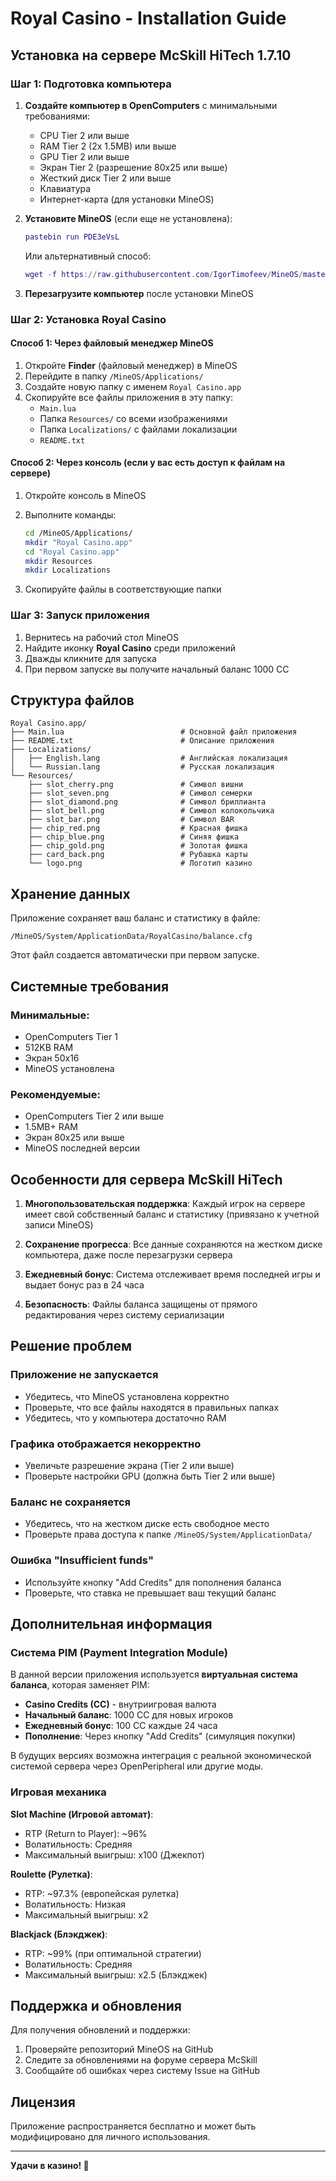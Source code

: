 # Royal Casino - Installation Guide

## Установка на сервере McSkill HiTech 1.7.10

### Шаг 1: Подготовка компьютера

1. **Создайте компьютер в OpenComputers** с минимальными требованиями:
   - CPU Tier 2 или выше
   - RAM Tier 2 (2x 1.5MB) или выше
   - GPU Tier 2 или выше
   - Экран Tier 2 (разрешение 80x25 или выше)
   - Жесткий диск Tier 2 или выше
   - Клавиатура
   - Интернет-карта (для установки MineOS)

2. **Установите MineOS** (если еще не установлена):
   ```lua
   pastebin run PDE3eVsL
   ```
   
   Или альтернативный способ:
   ```lua
   wget -f https://raw.githubusercontent.com/IgorTimofeev/MineOS/master/Installer/OpenOS.lua /tmp/installer.lua && /tmp/installer.lua
   ```

3. **Перезагрузите компьютер** после установки MineOS

### Шаг 2: Установка Royal Casino

#### Способ 1: Через файловый менеджер MineOS

1. Откройте **Finder** (файловый менеджер) в MineOS
2. Перейдите в папку `/MineOS/Applications/`
3. Создайте новую папку с именем `Royal Casino.app`
4. Скопируйте все файлы приложения в эту папку:
   - `Main.lua`
   - Папка `Resources/` со всеми изображениями
   - Папка `Localizations/` с файлами локализации
   - `README.txt`

#### Способ 2: Через консоль (если у вас есть доступ к файлам на сервере)

1. Откройте консоль в MineOS
2. Выполните команды:
   ```bash
   cd /MineOS/Applications/
   mkdir "Royal Casino.app"
   cd "Royal Casino.app"
   mkdir Resources
   mkdir Localizations
   ```

3. Скопируйте файлы в соответствующие папки

### Шаг 3: Запуск приложения

1. Вернитесь на рабочий стол MineOS
2. Найдите иконку **Royal Casino** среди приложений
3. Дважды кликните для запуска
4. При первом запуске вы получите начальный баланс 1000 CC

## Структура файлов

```
Royal Casino.app/
├── Main.lua                          # Основной файл приложения
├── README.txt                        # Описание приложения
├── Localizations/
│   ├── English.lang                  # Английская локализация
│   └── Russian.lang                  # Русская локализация
└── Resources/
    ├── slot_cherry.png               # Символ вишни
    ├── slot_seven.png                # Символ семерки
    ├── slot_diamond.png              # Символ бриллианта
    ├── slot_bell.png                 # Символ колокольчика
    ├── slot_bar.png                  # Символ BAR
    ├── chip_red.png                  # Красная фишка
    ├── chip_blue.png                 # Синяя фишка
    ├── chip_gold.png                 # Золотая фишка
    ├── card_back.png                 # Рубашка карты
    └── logo.png                      # Логотип казино
```

## Хранение данных

Приложение сохраняет ваш баланс и статистику в файле:
```
/MineOS/System/ApplicationData/RoyalCasino/balance.cfg
```

Этот файл создается автоматически при первом запуске.

## Системные требования

### Минимальные:
- OpenComputers Tier 1
- 512KB RAM
- Экран 50x16
- MineOS установлена

### Рекомендуемые:
- OpenComputers Tier 2 или выше
- 1.5MB+ RAM
- Экран 80x25 или выше
- MineOS последней версии

## Особенности для сервера McSkill HiTech

1. **Многопользовательская поддержка**: Каждый игрок на сервере имеет свой собственный баланс и статистику (привязано к учетной записи MineOS)

2. **Сохранение прогресса**: Все данные сохраняются на жестком диске компьютера, даже после перезагрузки сервера

3. **Ежедневный бонус**: Система отслеживает время последней игры и выдает бонус раз в 24 часа

4. **Безопасность**: Файлы баланса защищены от прямого редактирования через систему сериализации

## Решение проблем

### Приложение не запускается
- Убедитесь, что MineOS установлена корректно
- Проверьте, что все файлы находятся в правильных папках
- Убедитесь, что у компьютера достаточно RAM

### Графика отображается некорректно
- Увеличьте разрешение экрана (Tier 2 или выше)
- Проверьте настройки GPU (должна быть Tier 2 или выше)

### Баланс не сохраняется
- Убедитесь, что на жестком диске есть свободное место
- Проверьте права доступа к папке `/MineOS/System/ApplicationData/`

### Ошибка "Insufficient funds"
- Используйте кнопку "Add Credits" для пополнения баланса
- Проверьте, что ставка не превышает ваш текущий баланс

## Дополнительная информация

### Система PIM (Payment Integration Module)

В данной версии приложения используется **виртуальная система баланса**, которая заменяет PIM:

- **Casino Credits (CC)** - внутриигровая валюта
- **Начальный баланс**: 1000 CC для новых игроков
- **Ежедневный бонус**: 100 CC каждые 24 часа
- **Пополнение**: Через кнопку "Add Credits" (симуляция покупки)

В будущих версиях возможна интеграция с реальной экономической системой сервера через OpenPeripheral или другие моды.

### Игровая механика

**Slot Machine (Игровой автомат)**:
- RTP (Return to Player): ~96%
- Волатильность: Средняя
- Максимальный выигрыш: x100 (Джекпот)

**Roulette (Рулетка)**:
- RTP: ~97.3% (европейская рулетка)
- Волатильность: Низкая
- Максимальный выигрыш: x2

**Blackjack (Блэкджек)**:
- RTP: ~99% (при оптимальной стратегии)
- Волатильность: Средняя
- Максимальный выигрыш: x2.5 (Блэкджек)

## Поддержка и обновления

Для получения обновлений и поддержки:
1. Проверяйте репозиторий MineOS на GitHub
2. Следите за обновлениями на форуме сервера McSkill
3. Сообщайте об ошибках через систему Issue на GitHub

## Лицензия

Приложение распространяется бесплатно и может быть модифицировано для личного использования.

---

**Удачи в казино! 🎰**

